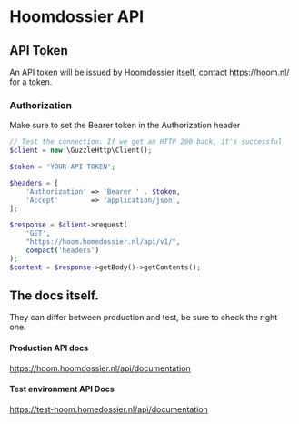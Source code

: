 # Hoomdossier API
## API Token
An API token will be issued by Hoomdossier itself, contact https://hoom.nl/ for a token. 


### Authorization
Make sure to set the Bearer token in the Authorization header
```php
// Test the connection. If we get an HTTP 200 back, it's successful
$client = new \GuzzleHttp\Client();

$token = 'YOUR-API-TOKEN';

$headers = [
    'Authorization' => 'Bearer ' . $token,
    'Accept'        => 'application/json',
];

$response = $client->request(
    'GET', 
    "https://hoom.homedossier.nl/api/v1/", 
    compact('headers')
);
$content = $response->getBody()->getContents();
```

## The docs itself.
They can differ between production and test, be sure to check the right one. 
#### Production API docs
https://hoom.hoomdossier.nl/api/documentation
#### Test environment API Docs
https://test-hoom.homedossier.nl/api/documentation
